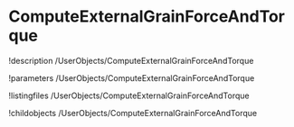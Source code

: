 <!-- MOOSE Documentation Stub: Remove this when content is added. -->

# ComputeExternalGrainForceAndTorque
!description /UserObjects/ComputeExternalGrainForceAndTorque

!parameters /UserObjects/ComputeExternalGrainForceAndTorque

!listingfiles /UserObjects/ComputeExternalGrainForceAndTorque

!childobjects /UserObjects/ComputeExternalGrainForceAndTorque
